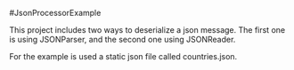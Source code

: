 #JsonProcessorExample

This project includes two ways to deserialize a json message.
The first one is using JSONParser, and the second one using JSONReader.

For the example is used a static json file called countries.json.
